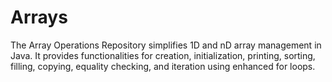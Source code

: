 # Arrays
The Array Operations Repository simplifies 1D and nD array management in Java. It provides functionalities for creation, initialization, printing, sorting, filling, copying, equality checking, and iteration using enhanced for loops.
